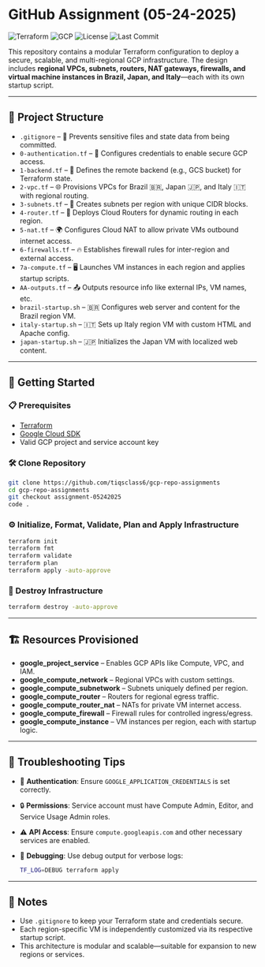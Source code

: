 # GitHub Assignment (05-24-2025)

![Terraform](https://img.shields.io/badge/IaC-Terraform-623CE4?logo=terraform&logoColor=white)
![GCP](https://img.shields.io/badge/Cloud-Google_Cloud-4285F4?logo=googlecloud&logoColor=white)
![License](https://img.shields.io/github/license/tiqsclass6/gcp-repo-assignments)
![Last Commit](https://img.shields.io/github/last-commit/tiqsclass6/gcp-repo-assignments)

This repository contains a modular Terraform configuration to deploy a secure, scalable, and multi-regional GCP infrastructure. The design includes **regional VPCs, subnets, routers, NAT gateways, firewalls, and virtual machine instances in Brazil, Japan, and Italy**—each with its own startup script.

---

## 📁 Project Structure

- `.gitignore` – 🚫 Prevents sensitive files and state data from being committed.
- `0-authentication.tf` – 🔐 Configures credentials to enable secure GCP access.
- `1-backend.tf` – 💾 Defines the remote backend (e.g., GCS bucket) for Terraform state.
- `2-vpc.tf` – 🌐 Provisions VPCs for Brazil 🇧🇷, Japan 🇯🇵, and Italy 🇮🇹 with regional routing.
- `3-subnets.tf` – 🧩 Creates subnets per region with unique CIDR blocks.
- `4-router.tf` – 🚦 Deploys Cloud Routers for dynamic routing in each region.
- `5-nat.tf` – 🌍 Configures Cloud NAT to allow private VMs outbound internet access.
- `6-firewalls.tf` – 🔥 Establishes firewall rules for inter-region and external access.
- `7a-compute.tf` – 🖥️ Launches VM instances in each region and applies startup scripts.
- `AA-outputs.tf` – 📤 Outputs resource info like external IPs, VM names, etc.
- `brazil-startup.sh` – 🇧🇷 Configures web server and content for the Brazil region VM.
- `italy-startup.sh` – 🇮🇹 Sets up Italy region VM with custom HTML and Apache config.
- `japan-startup.sh` – 🇯🇵 Initializes the Japan VM with localized web content.

---

## 🚀 Getting Started

### 📋 Prerequisites

- [Terraform](https://www.terraform.io/downloads.html)
- [Google Cloud SDK](https://cloud.google.com/sdk/docs/install)
- Valid GCP project and service account key

### 🛠️ Clone Repository

```bash
git clone https://github.com/tiqsclass6/gcp-repo-assignments
cd gcp-repo-assignments
git checkout assignment-05242025
code .
```

### ⚙️ Initialize, Format, Validate, Plan and Apply Infrastructure

```bash
terraform init
terraform fmt
terraform validate
terraform plan
terraform apply -auto-approve
```

### 🧹 Destroy Infrastructure

```bash
terraform destroy -auto-approve
```

---

## 🏗️ Resources Provisioned

- **google_project_service** – Enables GCP APIs like Compute, VPC, and IAM.
- **google_compute_network** – Regional VPCs with custom settings.
- **google_compute_subnetwork** – Subnets uniquely defined per region.
- **google_compute_router** – Routers for regional egress traffic.
- **google_compute_router_nat** – NATs for private VM internet access.
- **google_compute_firewall** – Firewall rules for controlled ingress/egress.
- **google_compute_instance** – VM instances per region, each with startup logic.

---

## 🧪 Troubleshooting Tips

- 🔑 **Authentication**: Ensure `GOOGLE_APPLICATION_CREDENTIALS` is set correctly.
- 🔒 **Permissions**: Service account must have Compute Admin, Editor, and Service Usage Admin roles.
- ⚠️ **API Access**: Ensure `compute.googleapis.com` and other necessary services are enabled.
- 🐞 **Debugging**: Use debug output for verbose logs:

    ```bash
    TF_LOG=DEBUG terraform apply
    ```

---

## 📌 Notes

- Use `.gitignore` to keep your Terraform state and credentials secure.
- Each region-specific VM is independently customized via its respective startup script.
- This architecture is modular and scalable—suitable for expansion to new regions or services.
